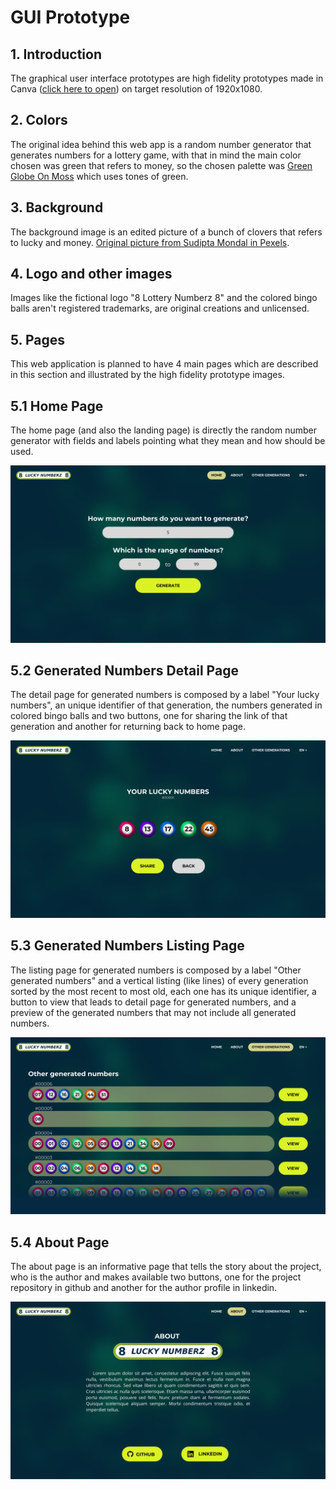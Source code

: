 # GUI Prototype

## 1. Introduction

The graphical user interface prototypes are high fidelity prototypes made in Canva ([click here to open](https://www.canva.com/design/DAF4f4HmOGY/6lRSgJ89261rJ4X6f1apfA/edit?utm_content=DAF4f4HmOGY&utm_campaign=designshare&utm_medium=link2&utm_source=sharebutton)) on target resolution of 1920x1080.

## 2. Colors

The original idea behind this web app is a random number generator that generates numbers for a lottery game, with that in mind the main color chosen was green that refers to money, so the chosen palette was [Green Globe On Moss](https://color.adobe.com/Green-Globe-On-Moss---Environmental-Concept--color-theme-12819809/) which uses tones of green.

## 3. Background

The background image is an edited picture of a bunch of clovers that refers to lucky and money. [Original picture from Sudipta  Mondal in Pexels](https://www.pexels.com/pt-br/foto/plantas-verdes-em-solo-preto-1441460/).

## 4. Logo and other images

Images like the fictional logo "8 Lottery Numberz 8" and the colored bingo balls aren't registered trademarks, are original creations and unlicensed.

## 5. Pages

This web application is planned to have 4 main pages which are described in this section and illustrated by the high fidelity prototype images.

## 5.1 Home Page

The home page (and also the landing page) is directly the random number generator with fields and labels pointing what they mean and how should be used.

![High fidelity home page prototype](home_page.png)

## 5.2 Generated Numbers Detail Page

The detail page for generated numbers is composed by a label "Your lucky numbers", an unique identifier of that generation, the numbers generated in colored bingo balls and two buttons, one for sharing the link of that generation and another for returning back to home page.

![High fidelity generated numbers detail page prototype](generated_numbers_page.png)

## 5.3 Generated Numbers Listing Page

The listing page for generated numbers is composed by a label "Other generated numbers" and a vertical listing (like lines) of every generation sorted by the most recent to most old, each one has its unique identifier, a button to view that leads to detail page for generated numbers, and a preview of the generated numbers that may not include all generated numbers.

![High fidelity generated numbers listing page prototype](generated_numbers_listing_page.png)

## 5.4 About Page

The about page is an informative page that tells the story about the project, who is the author and makes available two buttons, one for the project repository in github and another for the author profile in linkedin.

![High fidelity about page prototype](about_page.png)
